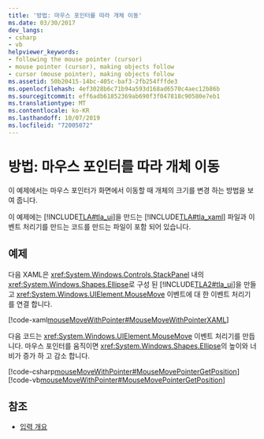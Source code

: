 ```yaml
---
title: '방법: 마우스 포인터를 따라 개체 이동'
ms.date: 03/30/2017
dev_langs:
- csharp
- vb
helpviewer_keywords:
- following the mouse pointer (cursor)
- mouse pointer (cursor), making objects follow
- cursor (mouse pointer), making objects follow
ms.assetid: 50b20415-14bc-405c-baf3-2fb254fffde3
ms.openlocfilehash: 4ef3028b6c71b94a593d168ad6570c4aec12b86b
ms.sourcegitcommit: eff6adb61852369ab690f3f047818c90580e7eb1
ms.translationtype: MT
ms.contentlocale: ko-KR
ms.lasthandoff: 10/07/2019
ms.locfileid: "72005072"
---
```

# <a name="how-to-make-an-object-follow-the-mouse-pointer"></a>방법: 마우스 포인터를 따라 개체 이동
이 예제에서는 마우스 포인터가 화면에서 이동할 때 개체의 크기를 변경 하는 방법을 보여 줍니다.  
  
 이 예제에는 [!INCLUDE[TLA#tla_ui](../../../../includes/tlasharptla-ui-md.md)]을 만드는 [!INCLUDE[TLA#tla_xaml](../../../../includes/tlasharptla-xaml-md.md)] 파일과 이벤트 처리기를 만드는 코드를 만드는 파일이 포함 되어 있습니다.  
  
## <a name="example"></a>예제  
 다음 XAML은 <xref:System.Windows.Controls.StackPanel> 내의 <xref:System.Windows.Shapes.Ellipse>로 구성 된 [!INCLUDE[TLA2#tla_ui](../../../../includes/tla2sharptla-ui-md.md)]을 만들고 <xref:System.Windows.UIElement.MouseMove> 이벤트에 대 한 이벤트 처리기를 연결 합니다.  
  
 [!code-xaml[mouseMoveWithPointer#MouseMoveWithPointerXAML](~/samples/snippets/csharp/VS_Snippets_Wpf/mouseMoveWithPointer/CSharp/Window1.xaml#mousemovewithpointerxaml)]  
  
 다음 코드는 <xref:System.Windows.UIElement.MouseMove> 이벤트 처리기를 만듭니다.  마우스 포인터를 움직이면 <xref:System.Windows.Shapes.Ellipse>의 높이와 너비가 증가 하 고 감소 합니다.  
  
 [!code-csharp[mouseMoveWithPointer#MouseMovePointerGetPosition](~/samples/snippets/csharp/VS_Snippets_Wpf/mouseMoveWithPointer/CSharp/Window1.xaml.cs#mousemovepointergetposition)]
 [!code-vb[mouseMoveWithPointer#MouseMovePointerGetPosition](~/samples/snippets/visualbasic/VS_Snippets_Wpf/mouseMoveWithPointer/VisualBasic/Window1.xaml.vb#mousemovepointergetposition)]  
  
## <a name="see-also"></a>참조

- [입력 개요](input-overview.md)
